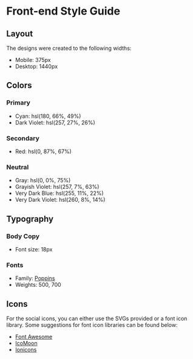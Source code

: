 # Front-end Style Guide

## Layout

The designs were created to the following widths:

-   Mobile: 375px
-   Desktop: 1440px

## Colors

### Primary

-   Cyan: hsl(180, 66%, 49%)
-   Dark Violet: hsl(257, 27%, 26%)

### Secondary

-   Red: hsl(0, 87%, 67%)

### Neutral

-   Gray: hsl(0, 0%, 75%)
-   Grayish Violet: hsl(257, 7%, 63%)
-   Very Dark Blue: hsl(255, 11%, 22%)
-   Very Dark Violet: hsl(260, 8%, 14%)

## Typography

### Body Copy

-   Font size: 18px

### Fonts

-   Family: [Poppins](https://fonts.google.com/specimen/Poppins)
-   Weights: 500, 700

## Icons

For the social icons, you can either use the SVGs provided or a font icon library. Some suggestions for font icon libraries can be found below:

-   [Font Awesome](https://fontawesome.com)
-   [IcoMoon](https://icomoon.io)
-   [Ionicons](https://ionicons.com)
